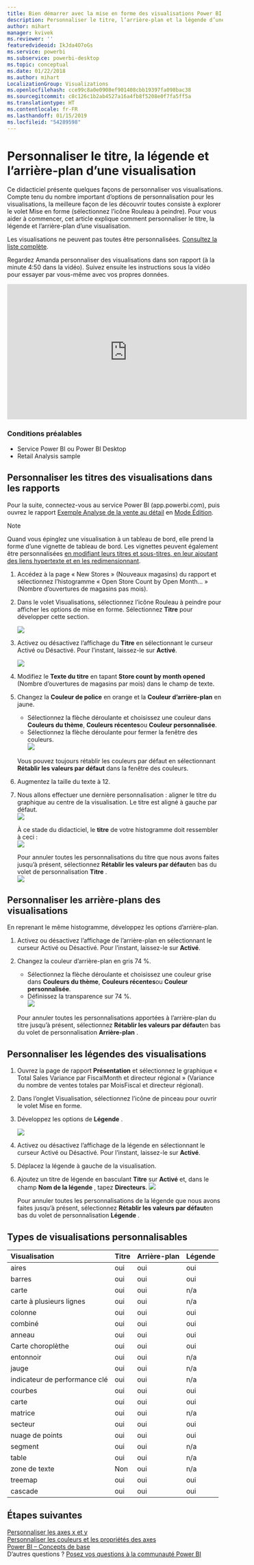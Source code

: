 ```yaml
---
title: Bien démarrer avec la mise en forme des visualisations Power BI
description: Personnaliser le titre, l’arrière-plan et la légende d’une visualisation
author: mihart
manager: kvivek
ms.reviewer: ''
featuredvideoid: IkJda4O7oGs
ms.service: powerbi
ms.subservice: powerbi-desktop
ms.topic: conceptual
ms.date: 01/22/2018
ms.author: mihart
LocalizationGroup: Visualizations
ms.openlocfilehash: cce99c8a0e0908ef901408cbb19397fa098bac38
ms.sourcegitcommit: c8c126c1b2ab4527a16a4fb8f5208e0f7fa5ff5a
ms.translationtype: HT
ms.contentlocale: fr-FR
ms.lasthandoff: 01/15/2019
ms.locfileid: "54289598"
---
```

# <a name="customize-visualization-titles-legends-and-backgrounds"></a>Personnaliser le titre, la légende et l’arrière-plan d’une visualisation
Ce didacticiel présente quelques façons de personnaliser vos visualisations.   Compte tenu du nombre important d’options de personnalisation pour les visualisations, la meilleure façon de les découvrir toutes consiste à explorer le volet Mise en forme (sélectionnez l’icône Rouleau à peindre).  Pour vous aider à commencer, cet article explique comment personnaliser le titre, la légende et l’arrière-plan d’une visualisation.  

Les visualisations ne peuvent pas toutes être personnalisées. [Consultez la liste complète](#list).  

Regardez Amanda personnaliser des visualisations dans son rapport (à la minute 4:50 dans la vidéo). Suivez ensuite les instructions sous la vidéo pour essayer par vous-même avec vos propres données.

<iframe width="560" height="315" src="https://www.youtube.com/embed/IkJda4O7oGs" frameborder="0" allowfullscreen></iframe>

### <a name="prerequisites"></a>Conditions préalables
- Service Power BI ou Power BI Desktop
- Retail Analysis sample

## <a name="customize-visualization-titles-in-reports"></a>Personnaliser les titres des visualisations dans les rapports
Pour la suite, connectez-vous au service Power BI (app.powerbi.com), puis ouvrez le rapport [Exemple Analyse de la vente au détail](../sample-datasets.md) en [Mode Édition](../service-interact-with-a-report-in-editing-view.md).

> [!NOTE]
> Quand vous épinglez une visualisation à un tableau de bord, elle prend la forme d’une vignette de tableau de bord.  Les vignettes peuvent également être personnalisées [en modifiant leurs titres et sous-titres, en leur ajoutant des liens hypertexte et en les redimensionnant](../service-dashboard-edit-tile.md).
> 
> 

1. Accédez à la page « New Stores » (Nouveaux magasins) du rapport et sélectionnez l’histogramme « Open Store Count by Open Month... » (Nombre d’ouvertures de magasins pas mois).
2. Dans le volet Visualisations, sélectionnez l’icône Rouleau à peindre pour afficher les options de mise en forme.  Sélectionnez **Titre** pour développer cette section.  

   ![](media/power-bi-visualization-customize-title-background-and-legend/power-bi-formatting-menu.png)
3. Activez ou désactivez l’affichage du  **Titre** en sélectionnant le curseur Activé ou Désactivé. Pour l’instant, laissez-le sur **Activé**.  

   ![](media/power-bi-visualization-customize-title-background-and-legend/onoffslider.png)
4. Modifiez le **Texte du titre** en tapant **Store count by month opened** (Nombre d’ouvertures de magasins par mois) dans le champ de texte.  
5. Changez la **Couleur de police** en orange et la **Couleur d’arrière-plan** en jaune.

   * Sélectionnez la flèche déroulante et choisissez une couleur dans **Couleurs du thème**, **Couleurs récentes**ou **Couleur personnalisée**.
   * Sélectionnez la flèche déroulante pour fermer la fenêtre des couleurs.  
     ![](media/power-bi-visualization-customize-title-background-and-legend/customizecolorpicker.png)

   Vous pouvez toujours rétablir les couleurs par défaut en sélectionnant **Rétablir les valeurs par défaut** dans la fenêtre des couleurs.
6. Augmentez la taille du texte à 12.
7. Nous allons effectuer une dernière personnalisation : aligner le titre du graphique au centre de la visualisation. Le titre est aligné à gauche par défaut.  
   ![](media/power-bi-visualization-customize-title-background-and-legend/customizealign.png)

    À ce stade du didacticiel, le **titre** de votre histogramme doit ressembler à ceci :  
    ![](media/power-bi-visualization-customize-title-background-and-legend/tutorialprogress1.png)

    Pour annuler toutes les personnalisations du titre que nous avons faites jusqu’à présent, sélectionnez **Rétablir les valeurs par défaut**en bas du volet de personnalisation **Titre** .  
    ![](media/power-bi-visualization-customize-title-background-and-legend/revertall.png)

## <a name="customize-visualization-backgrounds"></a>Personnaliser les arrière-plans des visualisations
En reprenant le même histogramme, développez les options d’arrière-plan.

1. Activez ou désactivez l’affichage de l’arrière-plan en sélectionnant le curseur Activé ou Désactivé. Pour l’instant, laissez-le sur **Activé**.
2. Changez la couleur d’arrière-plan en gris 74 %.

   * Sélectionnez la flèche déroulante et choisissez une couleur grise dans **Couleurs du thème**, **Couleurs récentes**ou **Couleur personnalisée**.
   * Définissez la transparence sur 74 %.   
     ![](media/power-bi-visualization-customize-title-background-and-legend/power-bi-customize-background.png)

   Pour annuler toutes les personnalisations apportées à l’arrière-plan du titre jusqu’à présent, sélectionnez **Rétablir les valeurs par défaut**en bas du volet de personnalisation **Arrière-plan** .

## <a name="customize-visualization-legends"></a>Personnaliser les légendes des visualisations
1. Ouvrez la page de rapport **Présentation** et sélectionnez le graphique « Total Sales Variance par FiscalMonth et directeur régional » (Variance du nombre de ventes totales par MoisFiscal et directeur régional).
2. Dans l’onglet Visualisation, sélectionnez l’icône de pinceau pour ouvrir le volet Mise en forme.  
3. Développez les options de **Légende** .

      ![](media/power-bi-visualization-customize-title-background-and-legend/legend.png)
4. Activez ou désactivez l’affichage de la légende en sélectionnant le curseur Activé ou Désactivé. Pour l’instant, laissez-le sur **Activé**.
5. Déplacez la légende à gauche de la visualisation.    
6. Ajoutez un titre de légende en basculant **Titre** sur **Activé** et, dans le champ **Nom de la légende** , tapez **Directeurs**.
   ![](media/power-bi-visualization-customize-title-background-and-legend/legend-move.png)

   Pour annuler toutes les personnalisations de la légende que nous avons faites jusqu’à présent, sélectionnez **Rétablir les valeurs par défaut**en bas du volet de personnalisation **Légende** .

<a name="list"></a>

## <a name="visualization-types-that-can-be-customized"></a>Types de visualisations personnalisables

| Visualisation | Titre | Arrière-plan | Légende |
|:--- |:--- |:--- |:--- |
| aires |oui |oui |oui |
| barres |oui |oui |oui |
| carte |oui |oui |n/a |
| carte à plusieurs lignes |oui |oui |n/a |
| colonne |oui |oui |oui |
| combiné |oui |oui |oui |
| anneau |oui |oui |oui |
| Carte choroplèthe |oui |oui |oui |
| entonnoir |oui |oui |n/a |
| jauge |oui |oui |n/a |
| indicateur de performance clé |oui |oui |n/a |
| courbes |oui |oui |oui |
| carte |oui |oui |oui |
| matrice |oui |oui |n/a |
| secteur |oui |oui |oui |
| nuage de points |oui |oui |oui |
| segment |oui |oui |n/a |
| table |oui |oui |n/a |
| zone de texte |Non |oui |n/a |
| treemap |oui |oui |oui |
| cascade |oui |oui |oui |

## <a name="next-steps"></a>Étapes suivantes
[Personnaliser les axes x et y](power-bi-visualization-customize-x-axis-and-y-axis.md)  
[Personnaliser les couleurs et les propriétés des axes](service-getting-started-with-color-formatting-and-axis-properties.md)  
[Power BI – Concepts de base](../consumer/end-user-basic-concepts.md)  
D’autres questions ? [Posez vos questions à la communauté Power BI](http://community.powerbi.com/)

